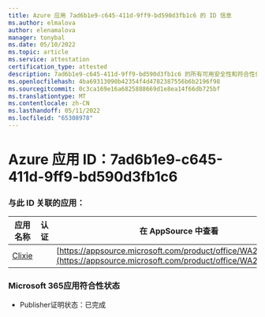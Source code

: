 ```yaml
---
title: Azure 应用 7ad6b1e9-c645-411d-9ff9-bd590d3fb1c6 的 ID 信息
ms.author: elmalova
author: elenamalova
manager: tonybal
ms.date: 05/10/2022
ms.topic: article
ms.service: attestation
certification_type: attested
description: 7ad6b1e9-c645-411d-9ff9-bd590d3fb1c6 的所有可用安全性和符合性信息信息。
ms.openlocfilehash: 4ba69313090b42354f4d4782387556b6b2196f98
ms.sourcegitcommit: 0c3ca169e16a6825888669d1e8ea14f66db725bf
ms.translationtype: MT
ms.contentlocale: zh-CN
ms.lasthandoff: 05/11/2022
ms.locfileid: "65308978"
---
```

# <a name="azure-app-id-7ad6b1e9-c645-411d-9ff9-bd590d3fb1c6"></a>Azure 应用 ID：7ad6b1e9-c645-411d-9ff9-bd590d3fb1c6


### <a name="apps-associated-with-this-id"></a>与此 ID 关联的应用：
| **应用名称** | **认证** | **在 AppSource 中查看** |
|--------------|---------------|-----------------------|
| [Clixie](../forward/WA200003880.md) |  | [https://appsource.microsoft.com/product/office/WA200003880](https://appsource.microsoft.com/product/office/WA200003880) |

### <a name="microsoft-365-app-compliance-status"></a>Microsoft 365应用符合性状态
- Publisher证明状态：已完成

